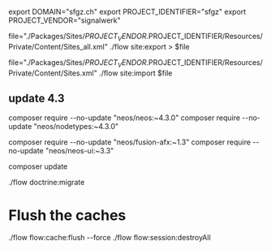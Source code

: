export DOMAIN="sfgz.ch"
export PROJECT_IDENTIFIER="sfgz"
export PROJECT_VENDOR="signalwerk"




file="./Packages/Sites/$PROJECT_VENDOR.$PROJECT_IDENTIFIER/Resources/Private/Content/Sites_all.xml"
./flow site:export > $file


file="./Packages/Sites/$PROJECT_VENDOR.$PROJECT_IDENTIFIER/Resources/Private/Content/Sites.xml"
./flow site:import $file



## update 4.3
composer require --no-update "neos/neos:~4.3.0"
composer require --no-update "neos/nodetypes:~4.3.0"

composer require --no-update "neos/fusion-afx:~1.3"
composer require --no-update "neos/neos-ui:~3.3"

composer update

./flow doctrine:migrate

# Flush the caches
./flow flow:cache:flush --force
./flow flow:session:destroyAll
